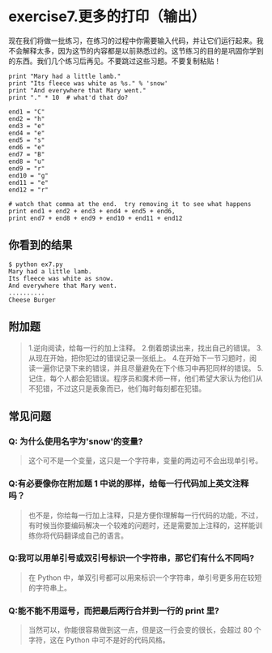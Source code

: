# exercise7.更多的打印（输出）
现在我们将做一批练习，在练习的过程中你需要输入代码，并让它们运行起来。我不会解释太多，因为这节的内容都是以前熟悉过的。这节练习的目的是巩固你学到的东西。我们几个练习后再见。不要跳过这些习题。不要复制粘贴！

```
print "Mary had a little lamb."
print "Its fleece was white as %s." % 'snow'
print "And everywhere that Mary went."
print "." * 10  # what'd that do?

end1 = "C"
end2 = "h"
end3 = "e"
end4 = "e"
end5 = "s"
end6 = "e"
end7 = "B"
end8 = "u"
end9 = "r"
end10 = "g"
end11 = "e"
end12 = "r"

# watch that comma at the end.  try removing it to see what happens
print end1 + end2 + end3 + end4 + end5 + end6,
print end7 + end8 + end9 + end10 + end11 + end12
```

## 你看到的结果

```
$ python ex7.py
Mary had a little lamb.
Its fleece was white as snow.
And everywhere that Mary went.
..........
Cheese Burger
```

## 附加题

> 1.逆向阅读，给每一行的加上注释。 2.倒着朗读出来，找出自己的错误。 3.从现在开始，把你犯过的错误记录一张纸上。 4.在开始下一节习题时，阅读一遍你记录下来的错误，并且尽量避免在下个练习中再犯同样的错误。 5.记住，每个人都会犯错误。程序员和魔术师一样，他们希望大家认为他们从不犯错，不过这只是表象而已，他们每时每刻都在犯错。

## 常见问题

### Q: 为什么使用名字为'snow'的变量?

> 这个可不是一个变量，这只是一个字符串，变量的两边可不会出现单引号。

### Q:有必要像你在附加题 1 中说的那样，给每一行代码加上英文注释吗？

> 也不是，你给每一行加上注释，只是方便你理解每一行代码的功能，不过，有时候当你要编码解决一个较难的问题时，还是需要加上注释的，这样能训练你将代码翻译成自己的语言。

### Q:我可以用单引号或双引号标识一个字符串，那它们有什么不同吗?

> 在 Python 中，单双引号都可以用来标识一个字符串，单引号更多用在较短的字符串上。

### Q:能不能不用逗号，而把最后两行合并到一行的 print 里?

> 当然可以，你能很容易做到这一点，但是这一行会变的很长，会超过 80 个字符，这在 Python 中可不是好的代码风格。